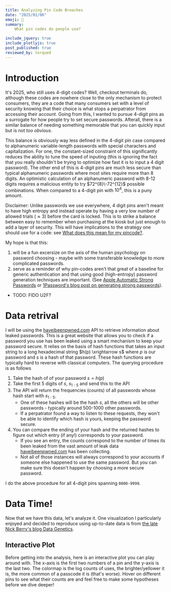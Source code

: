```yaml
---
title: Analyzing Pin Code Breaches
date: "2025/01/06"
emoji: 🔐
summary: 
    What pin codes do people use?

include_jquery: true
include_plotlyjs: true
post_published: true
reviewed_by: torqued
---
```


# Introduction

It's 2025, who still uses 4-digit codes? Well, checkout terminals do, although these codes
are nowhere close to the only mechanism to protect consumers, they are a code that many 
consumers set with a level of security knowing that their choice is what stops a perpatrator
from accessing their account. Going from this, I wanted to pursue 4-digit pins as a surrogate 
for how people try to set secure passwords. Afterall, there is a similar balance of needing 
something memorable that you can quickly input but is not *too obvious*. 

This balance is obviously way less defined in the 4-digit pin case compared to alphanumeric 
variable-length passwords with special characters and capitalization. For one, the 
constant-sized constraint of this significantly reduces the ability to tune the speed of
inputing (this is ignoring the fact that you really shouldn't be trying to optimize how fast
it is to input a 4 digit password). The other end of this is 4-digit pins are much less secure
than typical alphanumeric passwords where most sites require more than 8 digits. An optimistic
calculation of an alphanumeric password with 8-12 digits requires a malicious entity to try 
$72^{8}\-72^{12}$ possible combinations. When compared to a 4-digit pin with $10^4$, this is a 
puny amount.

Disclaimer: Unlike passwords we use everywhere, 4 digit pins aren't meant to have high entropy
and instead operate by having a very low number of allowed trials ($\approx 3$) before the card
is locked. This is to strike a balance between easy to remember when purchasing at the kiosk
but just enough to add a layer of security. This will have implications to the strategy one
should use for a code: see [What does this mean for my pincode?](#what-does-this-mean-for-my-pincode).

My hope is that this:
1. will be a fun excersize on the axis of the human psychology on password choosing - maybe with some transferable knowledge to more complicated passwords. 
2. serve as a reminder of why pin-codes aren't that great of a baseline for generic authentication and that using good (high-entropy) password generation techniques are important. (See [Apple Automatic Strong Passwords](https://support.apple.com/guide/security/automatic-strong-passwords-secc84c811c4/web) or [1Password's blog post on generating strong passwords](https://blog.1password.com/how-to-generate-random-password/)).

- TODO: FIDO U2F?

# Data retrival

I will be using the [haveibeenpwned.com](https://haveibeenpwned.com/) API to retrieve information about leaked passwords. 
This is a great website that allows you to check if a password you use has been leaked using a smart mechanism to keep your
password secure. It relies on the basis of hash functions that takes an input string to a long hexadecimal string 
$h(p) \xrightarrow s$ where $p$ is our password and $s$ is a hash of that password. These hash functions are typically hard
to reverse with classical computers. The querying procedure is as follows

1. Take the hash of of your password $s = h(p)$
2. Take the first 5 digits of $s$, $s_{1:5}$ and send this to the API
3. The API will return the frequencies (counts) of all passwords whose hash start with $s_{1:5}$.
   - One of these hashes will be the hash $s$, all the others will be other passwords - typically around 500-1000 other passwords.
   - If a perpatrator found a way to listen to these requests, they won't be able to identify which hash is yours, keeping the password secure.
4. You can compare the ending of your hash and the returned hashes to figure out which entry (if any!) corresponds to your password.
   - If you see an entry, the counts correspond to the number of times its been leaked from the vast amount of leak data [haveibeenpwned.com](https://haveibeenpwned.com/) has been collecting.
   - Not all of those instances will always correspond to your accounts if someone else happened to use the same password. But you can make sure this doesn't happen by choosing a more secure password.

I do the above procedure for all 4-digit pins spanning `0000-9999`.

# Data Time!

Now that we have this data, let's analyze it. One visualization I particularly enjoyed and decided to reproduce using up-to-date data 
is from [the late Nick Berry's blog Data Genetics](http://www.datagenetics.com/blog/september32012/index.html). 



## Interactive Plot

Before getting into the analysis, here is an interactive plot you can play around with. The x-axis is the first two numbers of a pin
and the y-axis is the last two. The colormap is the log counts of uses, the brighter/yellower it is, the more common of a passcode
it is (that's worse). Hover on different pins to see what their counts are and feel free to make some hypotheses before we dive deeper!

<center>
<div id="plot1" style="width: 60vh; height: 60vh; display: inline-block;"></div>
</center>
<script src="/blog/media/four_pin_code_interactive_plot.js"></script>

## The O.G. Figure

This figure is replicating the 2012 igure from [Nick Berry's blog](http://www.datagenetics.com/blog/september32012/index.html) with updated information.
Below is a static version of the image for no-js browsers.

<center>
<figure>
   <img src="/blog/media/four_pin_code_analysis_heatmap.png" width="75%"/>
  <figcaption>Figure plotting the log-counts of various 4-digit pins where the x-axis and y-axis are the first and last two digits of the pincode respectively. It's easy to see correlations in the data,
  such as the diagonal representing repated doublets (code of the form $c_1c_2c_1c_2$) or the vertical feature at 19/20 corresponding to passwords with the basis of years under them (for example, codes based on birthdays).
  </figcaption>
</figure>
</center>

We can see several notable features such as a strong vertical features, a strong diagonal, random-seeming spikes of color with some 
diagonal structures, a large dark band on the left and finally a weird `y=x` symmetric bright region in the bottom left corner. We'll
analyze all of these (and more!) in the next sections.

# In Depth-Analysis

## What years are code-years

Let's zoom in on the vertical feature from the above plot

<center>
<figure>
   <img src="/blog/media/four_pin_code_analysis_1900s.png" width="100%"/>
  <figcaption>Figure plotting the frequency of codes that start (left subplot) and end (right subplot) with 19. We can see that the frequency of passwords that stay with 19 are much more common than
  other random passwords (median in red) and than passwords with 19 in the last two digits. This means that the 19 at the beginning has
  some entropy to it.
  </figcaption>
</figure>
</center>

The next thing I wanted to look at was what was the distribution of the years people tend to write down: 

<center>
<figure>
   <img src="/blog/media/four_pin_code_analysis_year_fit.png" width="75%"/>
  <figcaption>
  </figcaption>
</figure>
</center>

It looks like the distribution resembles a gaussian centered around the year 1988 with a standard deviation of 19 years 🤷. This is smack in the middle
of the timeframe millenials are considered to be born with a std slightly larger than a generation. This makes some sense given the population that uses
system's that rely on 4-digit pins and the recent trends toward safer codes. These years don't necessarily equate to birthdays only, it could be children's/parent's
birthdays, weddings or any other dates of note (if not non-date related reasons), but the assumption of birthdays seems to be plausible given this gaussian-like
distribution and the makeup of the population.

## Date Codes

<center>
<figure>
   <img src="/blog/media/four_pin_code_analysis_date_grid.png" width="100%"/>
  <figcaption>
<div markdown="1" style="text-align: left">

- (a) i. zoom into the lower-left corner of the figure in [The O.G. Figure](#the-og-figure), highlighting two regions that correspond to dates.
- (a) ii. the green vertical segment pre-rotation
- (b) Number of days per month for a calendar year (including leap years)
- (c) i. the red region from (a) i. corresponding to codes that resemble a date of the format DD/MM.
- (c) ii. the green region from (a) ii. rotated to resemble (c) i. for dates of the format MM/DD.
</div>

  </figcaption>
</figure>
</center>

There is a $y=x$ symmetric structure in the bottom left of the main figure that resembles codes built from joining months and days together.
We can verify this by seeing how the structure in (c) i and ii matches that of (b), where the months that have less than 31 days have a divot in them.
The median of the `DD/MM` code panel (red dashed pane) is greater than that of the `MM/DD` panel (green solid), suggesting it is more common
as a pin code.

For the curious, here is a heatmap of aggregated birthdays from the social security administration:
<center>
<figure>
   <img src="/blog/media/four_pin_code_analysis_ssa_bdays.png" width="75%"/>
  <figcaption>
<div markdown="1" style="text-align: left">
A representative distribution of U.S. Birthdays over the span of 15 years. Dips can be seen
on major observed U.S. holidays and February 29th (a leap day). A birthday on February 29th
is 4 times less likely than any other day.
</div>

  </figcaption>
</figure>
</center>

The frequency of the code `0229` is 41% as much as that of `0228`, whereas the birthday 02/29 frequency is
25% as much as of 02/28.

About 17.8% of codes can be considered date codes (if pin codes were equally frequency, this would instead be 6%).

## The diagonal feature


There is a prominent diagonal feature in the main heatmap that represents code with 2 repeating digits.
This prominent diagonal features an additional spike every $\approx 11$ tiles, as is evident in the plot
below, which plots the frequency vs. the repeated sequence of 2 digits.

<center>
<figure>
   <img src="/blog/media/four_pin_code_analysis_diag.png" width="75%"/>
  <figcaption>
  </figcaption>
</figure>
</center>

We can notice that there are two additional peaks that are even more frequent than all repeated digit
codes (for example, `3333`). These peaks at `2020` and `6969` are probably significant due to their 
correspondance with meme-y dates.

7% of all codes lie on the diagonal feature, as opposed to an expected 1% of the code space being
taken up by diagonal codes.


## Common Digits

Below is an analysis of the most common digits counting repetitions in blue and without counting
repetitions in orange. As in, `0000` is counts `0` four times in blue and once in orange.

<center>
<figure>
   <img src="/blog/media/four_pin_code_analysis_common_digits.png" width="75%"/>
  <figcaption>
  </figcaption>
</figure>
</center>

`1` and `2` are the most common digits followed by `0` if you allow for repetitions and `3` if you don't.
This is probably because many of the `0` codes get halved in frequency if the code is based on a date.

## Least used space of pins

There is an interesting gap when the first digit is `0` and the last two digits are `>31`.
This probably has to do with people being less likely to write a 4 digit number that starts with `0`. 
The reason some numbers are populated densely at the bottom is the prevalance of the code `0000` and the
overlap with the date grid - hence the `>31`.

4.6% of codes used occupy this region of space, even though the size of this region is 6.8% of the total 
possible space of codes. This is a pretty good indication that this region is very underutilized and you 
should consider codes in this region next time you are crafting a pincode.

## What about rotational codes

I looked into this way less than I wanted, but for every project, there comes a time where you need to decide 
to stop going down rabbit holes and leaving it for your (or someone elses! maybe you?!) future self.

Here I decided to take some random convinient codes that have a nice clockwise (CW) or counter-clockwise (CCW)
rotation to them and decided to see which orientation of a code is more common. I think this points towards CW
codes being more common, but further investigation is needed.

<table border="1" class="dataframe">
  <thead>
    <tr style="text-align: right;">
      <th>Code Generator</th>
      <th>Preferred Orientation</th>
      <th>CW Permutation Counts</th>
      <th>CCW Permutation Counts</th>
    </tr>
  </thead>
  <tbody>
    <tr>
      <td>4268</td>
      <td>CCW</td>
      <td>11635</td>
      <td>17383</td>
    </tr>
    <tr>
      <td>1397</td>
      <td>CW</td>
      <td>11161</td>
      <td>9439</td>
    </tr>
    <tr>
      <td>1254</td>
      <td>CW</td>
      <td>17781</td>
      <td>13652</td>
    </tr>
    <tr>
      <td>4587</td>
      <td>CW</td>
      <td>8017</td>
      <td>7959</td>
    </tr>
    <tr>
      <td>5698</td>
      <td>CW</td>
      <td>7624</td>
      <td>7036</td>
    </tr>
    <tr>
      <td>5907</td>
      <td>CW</td>
      <td>5128</td>
      <td>4735</td>
    </tr>
    <tr>
      <td>1367</td>
      <td>CW</td>
      <td>6998</td>
      <td>6168</td>
    </tr>
    <tr>
      <td>1394</td>
      <td>CW</td>
      <td>6988</td>
      <td>6326</td>
    </tr>
    <tr>
      <td>1287</td>
      <td>CW</td>
      <td>8420</td>
      <td>7058</td>
    </tr>
    <tr>
      <td>1354</td>
      <td>CCW</td>
      <td>8974</td>
      <td>20038</td>
    </tr>
    <tr>
      <td>1365</td>
      <td>CW</td>
      <td>8799</td>
      <td>7285</td>
    </tr>
  </tbody>
</table>

It would be fun to model this more intently by including a model of how "hard" hitting certain 
keystrokes (and the order) of them is. For example, by adding some form of weighted cartesian-esque 
distance between keys and the resting position of a thumb after the previous key.

## Common (and 1 not very common) Codes

<center>
<figure>
   <img src="/blog/media/four_pin_code_analysis_heatmap_highlighted.png" width="75%"/>
  <figcaption>
  </figcaption>
</figure>
</center>

Looking at the heatmap, I circled a subset of the highest frequency codes in red. A malicious entity would cycle through as many of these
high frequency codes before an account gets locked. Ensuring your pin is not one of them decreases the probability they can successfully 
log in/complete a transaction. The most common of these pins is `1234`, followed by `1111`. Some of them are meme-y `0420` while others 
are just counting.

When Nick originally published his post, he feared that the least utilized pin at the time `8068` would become one of the highest
frequency pins after everyone starts adopting this pin (see (nash equilibrium)[https://en.wikipedia.org/wiki/Nash_equilibrium] for more details). 
I'm happy to report that after 13 years later, 8068 is no where near the most used pin (within lowest 6% of pin codes). 
The least used pin in this dataset this time around is `0849` - if one extrapolates the public's indifference to optimal solutions, using this
as your next code will probably be a safe bet.

# What does this mean for my pincode?

While the pin code wasn't designed to be infinitely secure for credit cards, you definitely want to use a non-frequent (not circled in red) 
code when using a 4 digit code. Avoiding birthdays and information linked to your personhood is often a good idea, as a malicious agent can
find easy ways to access information such as date of birth and addresses through social engineering, stalking or data leaks.
If you want use this data as a prior when generating a pincode, you technically are more secure choosing a password where the first digit 
starts with `0` and the third digit starts with a number larger than `3`. If this blogpost ever blows up and everyone uses this recipe for a code, 
Nick's warning about the `8068`-code might actually apply in this case -- this would decrease your code parameter space by a factor of $\approx 93 %$
rendering your code crackable.

TODO: correlated info from leaks, dint reuse apsswrods

**As for any other place you can opt to choose a more secure code, do that**. For instance, you should be using your iPhone's 6-digit pin and 
refrain from using the 4-digit pin option. This is incredibly important as this code can aid someone in gaining access to your iCloud account
and/or open credit cards with this information, as reported on in [this WSJ article]([https://www.wsj.com/tech/personal-tech/apple-iphone-security-theft-passcode-data-privacya-basic-iphone-feature-helps-criminals-steal-your-digital-life-cbf14b1a]) for example. For
alphanumeric inputs for passwords, don't use 4 digit pins, use a strong alphanumeric password. For resources on good password practices, see
[Apple Automatic Strong Passwords](https://support.apple.com/guide/security/automatic-strong-passwords-secc84c811c4/web) or
[1Password's blog post on generating strong passwords](https://blog.1password.com/how-to-generate-random-password/).

# Acknowledgements

- ***<span style="color:var(--c-less-pop);">Nick Berry</span>*** for the original idea and innovative work early on.
- ***<span style="color:var(--c-less-pop);">Sophia Diggs-Galligan</span>*** for fun and insightful conversations on the data analysis portion.
- The ***<span style="color:var(--c-less-pop);">HaveIBeenPwned</span>*** team for making all this useful data available to everyone via their free API.
